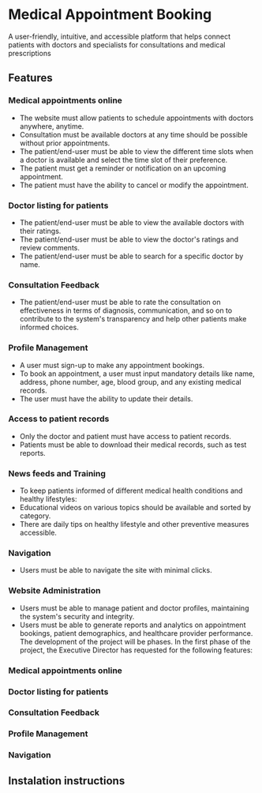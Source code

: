 # Medical Appointment Booking

A user-friendly, intuitive, and accessible platform that helps connect patients with doctors and specialists for consultations and medical prescriptions
## Features
### Medical appointments online
- The website must allow patients to schedule appointments with doctors anywhere, anytime.
- Consultation must be available doctors at any time should be possible without prior appointments.
- The patient/end-user must be able to view the different time slots when a doctor is available and select the time slot of their preference.
- The patient must get a reminder or notification on an upcoming appointment.
- The patient must have the ability to cancel or modify the appointment.
### Doctor listing for patients
- The patient/end-user must be able to view the available doctors with their ratings.
- The patient/end-user must be able to view the doctor's ratings and review comments.
- The patient/end-user must be able to search for a specific doctor by name.
### Consultation Feedback
- The patient/end-user must be able to rate the consultation on effectiveness in terms of diagnosis, communication, and so on to contribute to the system's transparency and help other patients make informed choices.
### Profile Management
- A user must sign-up to make any appointment bookings.
- To book an appointment, a user must input mandatory details like name, address, phone number, age, blood group, and any existing medical records.
- The user must have the ability to update their details.
### Access to patient records
- Only the doctor and patient must have access to patient records.
- Patients must be able to download their medical records, such as test reports.
### News feeds and Training
- To keep patients informed of different medical health conditions and healthy lifestyles:
 - Educational videos on various topics should be available and sorted by category.
 - There are daily tips on healthy lifestyle and other preventive measures accessible.
### Navigation
- Users must be able to navigate the site with minimal clicks.
### Website Administration
- Users must be able to manage patient and doctor profiles, maintaining the system's security and integrity.
- Users must be able to generate reports and analytics on appointment bookings, patient demographics, and healthcare provider performance.
The development of the project will be phases. In the first phase of the project, the Executive Director has requested for the following features:

### Medical appointments online
### Doctor listing for patients
### Consultation Feedback
### Profile Management
### Navigation


## Instalation instructions


